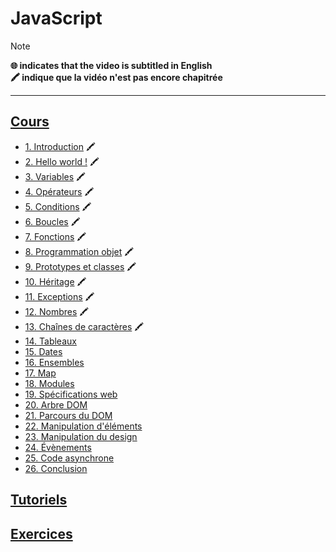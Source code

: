 # JavaScript

> [!NOTE]
> **🌐 indicates that the video is subtitled in English**<br>
> **🖍 indique que la vidéo n'est pas encore chapitrée**

---

## [Cours](https://www.youtube.com/playlist?list=PLrSOXFDHBtfGxf_PtXLu_OrjFKt4_dqB_)

+ [1. Introduction](https://www.youtube.com/watch?v=02Xs2ySaXcs) 🖍
+ [2. Hello world !](https://www.youtube.com/watch?v=PsosD3WyFfI) 🖍
+ [3. Variables](https://www.youtube.com/watch?v=r_ylc4StEeo) 🖍
+ [4. Opérateurs](https://www.youtube.com/watch?v=lThLyuv2_JM) 🖍
+ [5. Conditions](https://www.youtube.com/watch?v=C3z7Ijv_gho) 🖍
+ [6. Boucles](https://www.youtube.com/watch?v=mYXaFHKXku0) 🖍
+ [7. Fonctions](https://www.youtube.com/watch?v=RUT2fr28YYg) 🖍
+ [8. Programmation objet](https://www.youtube.com/watch?v=cnnhogixcI0) 🖍
+ [9. Prototypes et classes](https://www.youtube.com/watch?v=_Ilj_unoqvA) 🖍
+ [10. Héritage](https://www.youtube.com/watch?v=2BoeW9J-Hso) 🖍
+ [11. Exceptions](https://www.youtube.com/watch?v=oAbmzi_2AWo) 🖍
+ [12. Nombres](https://www.youtube.com/watch?v=t2nPQyJkQlI) 🖍
+ [13. Chaînes de caractères](https://www.youtube.com/watch?v=x87WIDfPtG8) 🖍
+ [14. Tableaux](https://www.youtube.com/watch?v=8JosoQnWbag)
+ [15. Dates](https://www.youtube.com/watch?v=hibxWv9vrvc)
+ [16. Ensembles](https://www.youtube.com/watch?v=0OO_JbiKQHA)
+ [17. Map](https://www.youtube.com/watch?v=UgyCb9_ytho)
+ [18. Modules](https://www.youtube.com/watch?v=uT80wq0TA98)
+ [19. Spécifications web](https://www.youtube.com/watch?v=GPuUHdFrREI)
+ [20. Arbre DOM](https://www.youtube.com/watch?v=2EUbeU5zHXg)
+ [21. Parcours du DOM](https://www.youtube.com/watch?v=u0-om2nmilQ)
+ [22. Manipulation d'éléments](https://www.youtube.com/watch?v=JBWJDQN4GTQ)
+ [23. Manipulation du design](https://www.youtube.com/watch?v=BZDZ5WArRYU)
+ [24. Évènements](https://www.youtube.com/watch?v=uqqbVX37-vs)
+ [25. Code asynchrone](https://www.youtube.com/watch?v=l25m8s6noTg)
+ [26. Conclusion](https://www.youtube.com/watch?v=x65IyueCABg)

## [Tutoriels](https://www.youtube.com/playlist?list=PLrSOXFDHBtfF7bLqaP09oo21ACP3Oc3I7)

## [Exercices](https://www.youtube.com/playlist?list=PLrSOXFDHBtfFETtpWV28hfv8X1X7ynelW)
